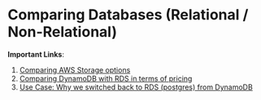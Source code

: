 # Comparing Databases (Relational / Non-Relational)

<b>Important Links</b>:
1.  [Comparing AWS Storage options](http://jayendrapatil.com/aws-storage-options-rds-dynamodb/)
2.  [Comparing DynamoDB with RDS in terms of pricing](https://www.quora.com/Why-and-how-is-Amazon-DynamoDB-is-so-much-cheaper-than-RDS)
3.  [Use Case: Why we switched back to RDS (postgres) from DynamoDB](https://blog.codebarrel.io/why-we-switched-from-dynamodb-back-to-rds-before-we-even-released-3c2ee092120c)
